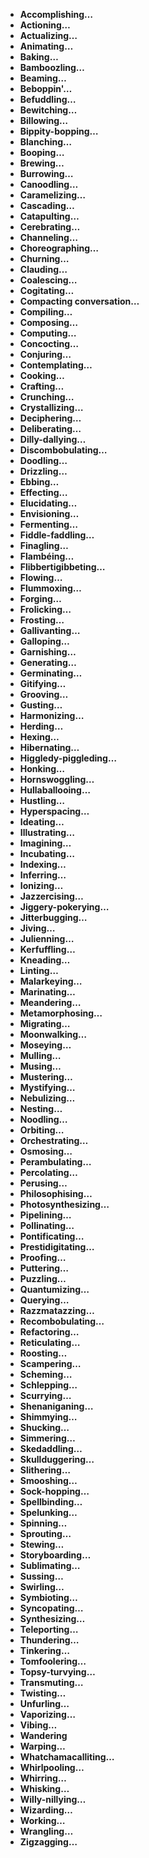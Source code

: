 -   **Accomplishing…**
-   **Actioning…**
-   **Actualizing…**
-   **Animating…**
-   **Baking…**
-   **Bamboozling…**
-   **Beaming…**
-   **Beboppin'…**
-   **Befuddling…**
-   **Bewitching…**
-   **Billowing…**
-   **Bippity-bopping…**
-   **Blanching…**
-   **Booping…**
-   **Brewing…**
-   **Burrowing…**
-   **Canoodling…**
-   **Caramelizing…**
-   **Cascading…**
-   **Catapulting…**
-   **Cerebrating…**
-   **Channeling…**
-   **Choreographing…**
-   **Churning…**
-   **Clauding…**
-   **Coalescing…**
-   **Cogitating…**
-   **Compacting conversation…**
-   **Compiling…**
-   **Composing…**
-   **Computing…**
-   **Concocting…**
-   **Conjuring…**
-   **Contemplating…**
-   **Cooking…**
-   **Crafting…**
-   **Crunching…**
-   **Crystallizing…**
-   **Deciphering…**
-   **Deliberating…**
-   **Dilly-dallying…**
-   **Discombobulating…**
-   **Doodling…**
-   **Drizzling…**
-   **Ebbing…**
-   **Effecting…**
-   **Elucidating…**
-   **Envisioning…**
-   **Fermenting…**
-   **Fiddle-faddling…**
-   **Finagling…**
-   **Flambéing…**
-   **Flibbertigibbeting…**
-   **Flowing…**
-   **Flummoxing…**
-   **Forging…**
-   **Frolicking…**
-   **Frosting…**
-   **Gallivanting…**
-   **Galloping…**
-   **Garnishing…**
-   **Generating…**
-   **Germinating…**
-   **Gitifying…**
-   **Grooving…**
-   **Gusting…**
-   **Harmonizing…**
-   **Herding…**
-   **Hexing…**
-   **Hibernating…**
-   **Higgledy-piggleding…**
-   **Honking…**
-   **Hornswoggling…**
-   **Hullaballooing…**
-   **Hustling…**
-   **Hyperspacing…**
-   **Ideating…**
-   **Illustrating…**
-   **Imagining…**
-   **Incubating…**
-   **Indexing…**
-   **Inferring…**
-   **Ionizing…**
-   **Jazzercising…**
-   **Jiggery-pokerying…**
-   **Jitterbugging…**
-   **Jiving…**
-   **Julienning…**
-   **Kerfuffling…**
-   **Kneading…**
-   **Linting…**
-   **Malarkeying…**
-   **Marinating…**
-   **Meandering…**
-   **Metamorphosing…**
-   **Migrating…**
-   **Moonwalking…**
-   **Moseying…**
-   **Mulling…**
-   **Musing…**
-   **Mustering…**
-   **Mystifying…**
-   **Nebulizing…**
-   **Nesting…**
-   **Noodling…**
-   **Orbiting…**
-   **Orchestrating…**
-   **Osmosing…**
-   **Perambulating…**
-   **Percolating…**
-   **Perusing…**
-   **Philosophising…**
-   **Photosynthesizing…**
-   **Pipelining…**
-   **Pollinating…**
-   **Pontificating…**
-   **Prestidigitating…**
-   **Proofing…**
-   **Puttering…**
-   **Puzzling…**
-   **Quantumizing…**
-   **Querying…**
-   **Razzmatazzing…**
-   **Recombobulating…**
-   **Refactoring…**
-   **Reticulating…**
-   **Roosting…**
-   **Scampering…**
-   **Scheming…**
-   **Schlepping…**
-   **Scurrying…**
-   **Shenaniganing…**
-   **Shimmying…**
-   **Shucking…**
-   **Simmering…**
-   **Skedaddling…**
-   **Skullduggering…**
-   **Slithering…**
-   **Smooshing…**
-   **Sock-hopping…**
-   **Spellbinding…**
-   **Spelunking…**
-   **Spinning…**
-   **Sprouting…**
-   **Stewing…**
-   **Storyboarding…**
-   **Sublimating…**
-   **Sussing…**
-   **Swirling…**
-   **Symbioting…**
-   **Syncopating…**
-   **Synthesizing…**
-   **Teleporting…**
-   **Thundering…**
-   **Tinkering…**
-   **Tomfoolering…**
-   **Topsy-turvying…**
-   **Transmuting…**
-   **Twisting…**
-   **Unfurling…**
-   **Vaporizing…**
-   **Vibing…**
-   **Wandering**
-   **Warping…**
-   **Whatchamacalliting…**
-   **Whirlpooling…**
-   **Whirring…**
-   **Whisking…**
-   **Willy-nillying…**
-   **Wizarding…**
-   **Working…**
-   **Wrangling…**
-   **Zigzagging…**
